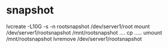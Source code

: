 # snapshot
lvcreate -L10G -s -n rootsnapshot /dev/server1/root
mount /dev/server1/rootsnapshot /mnt/rootsnapshot
.... cp .....
umount /mnt/rootsnapshot
lvremove /dev/server1/rootsnapshot
